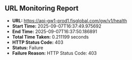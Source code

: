 ## URL Monitoring Report

- **URL:** https://api-gw1-prod1.fisglobal.com/gw/v1/health
- **Start Time:** 2025-09-07T16:37:49.975692
- **End Time:** 2025-09-07T16:37:50.186891
- **Total Time Taken:** 0.211199 seconds
- **HTTP Status Code:** 403
- **Status:** Failure
- **Failure Reason:** HTTP Status Code: 403
